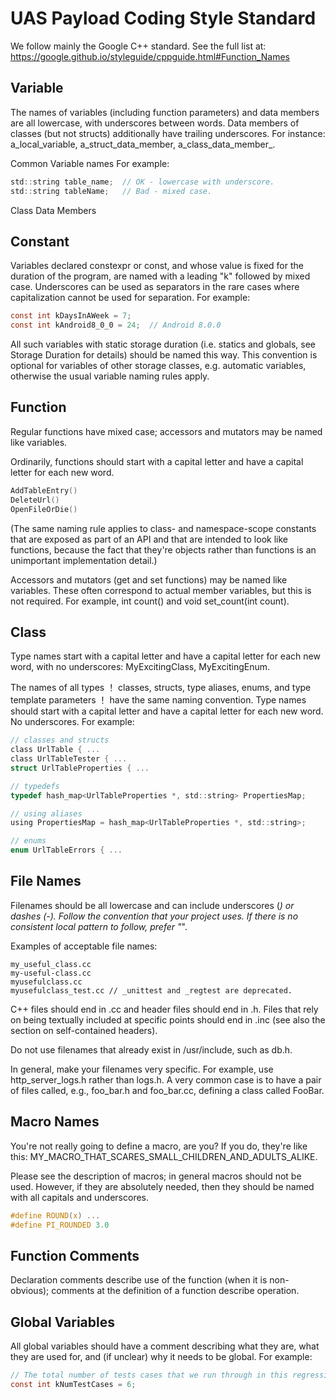 # UAS Payload Coding Style Standard

We follow mainly the Google C++ standard. See the full list at: https://google.github.io/styleguide/cppguide.html#Function_Names

## Variable

The names of variables (including function parameters) and data members are all lowercase, with underscores between words. Data members of classes (but not structs) additionally have trailing underscores. For instance: a_local_variable, a_struct_data_member, a_class_data_member_.

Common Variable names
For example:
```c
std::string table_name;  // OK - lowercase with underscore.
std::string tableName;   // Bad - mixed case.
```
Class Data Members

## Constant
Variables declared constexpr or const, and whose value is fixed for the duration of the program, are named with a leading "k" followed by mixed case. Underscores can be used as separators in the rare cases where capitalization cannot be used for separation. For example: 

```c
const int kDaysInAWeek = 7;
const int kAndroid8_0_0 = 24;  // Android 8.0.0
```

All such variables with static storage duration (i.e. statics and globals, see Storage Duration for details) should be named this way. This convention is optional for variables of other storage classes, e.g. automatic variables, otherwise the usual variable naming rules apply. 

## Function
Regular functions have mixed case; accessors and mutators may be named like variables.

Ordinarily, functions should start with a capital letter and have a capital letter for each new word.

```c
AddTableEntry()
DeleteUrl()
OpenFileOrDie()
```

(The same naming rule applies to class- and namespace-scope constants that are exposed as part of an API and that are intended to look like functions, because the fact that they're objects rather than functions is an unimportant implementation detail.)

Accessors and mutators (get and set functions) may be named like variables. These often correspond to actual member variables, but this is not required. For example, int count() and void set_count(int count).


## Class
Type names start with a capital letter and have a capital letter for each new word, with no underscores: MyExcitingClass, MyExcitingEnum.

The names of all types ！ classes, structs, type aliases, enums, and type template parameters ！ have the same naming convention. Type names should start with a capital letter and have a capital letter for each new word. No underscores. For example:

```c
// classes and structs
class UrlTable { ...
class UrlTableTester { ...
struct UrlTableProperties { ...

// typedefs
typedef hash_map<UrlTableProperties *, std::string> PropertiesMap;

// using aliases
using PropertiesMap = hash_map<UrlTableProperties *, std::string>;

// enums
enum UrlTableErrors { ...
```

## File Names
Filenames should be all lowercase and can include underscores (_) or dashes (-). Follow the convention that your project uses. If there is no consistent local pattern to follow, prefer "_".

Examples of acceptable file names:

```
my_useful_class.cc
my-useful-class.cc
myusefulclass.cc
myusefulclass_test.cc // _unittest and _regtest are deprecated.
```

C++ files should end in .cc and header files should end in .h. Files that rely on being textually included at specific points should end in .inc (see also the section on self-contained headers).

Do not use filenames that already exist in /usr/include, such as db.h.

In general, make your filenames very specific. For example, use http_server_logs.h rather than logs.h. A very common case is to have a pair of files called, e.g., foo_bar.h and foo_bar.cc, defining a class called FooBar.

## Macro Names
You're not really going to define a macro, are you? If you do, they're like this: MY_MACRO_THAT_SCARES_SMALL_CHILDREN_AND_ADULTS_ALIKE.

Please see the description of macros; in general macros should not be used. However, if they are absolutely needed, then they should be named with all capitals and underscores.

```c
#define ROUND(x) ...
#define PI_ROUNDED 3.0
```

## Function Comments
Declaration comments describe use of the function (when it is non-obvious); comments at the definition of a function describe operation.

## Global Variables
All global variables should have a comment describing what they are, what they are used for, and (if unclear) why it needs to be global. For example:

```c
// The total number of tests cases that we run through in this regression test.
const int kNumTestCases = 6;
```